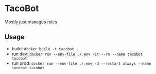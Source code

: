 # TacoBot

Mostly just manages roles

## Usage

* build: `docker build -t tacobot .`
* run dev: `docker run --env-file ./.env -it --rm --name tacobot tacobot`
* run prod: `docker run --env-file ./.env -d --restart always --name tacobot tacobot`
